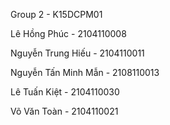 Group 2 - K15DCPM01

Lê Hồng Phúc - 2104110008

Nguyễn Trung Hiếu - 2104110011

 Nguyễn Tấn Minh Mẫn - 2108110013

Lê Tuấn Kiệt - 2104110030

Võ Văn Toàn - 2104110021
